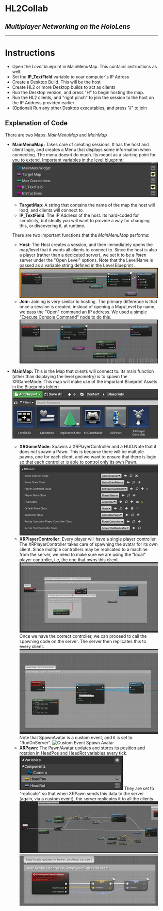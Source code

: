 # HL2Collab
## _Multiplayer Networking on the HoloLens_
---
# Instructions

- Open the *Level* blueprint in MainMenuMap. This contains instructions as well.
- Set the **IP_TextField** variable to your computer's IP Adress
- Create a Desktop Build. This will be the host
- Create HL2 or more Desktop builds to act as clients
- Run the Desktop version, and press "H" to begin hosting the map.
- Run the HL2 clients, and "right pinch" to join the session to the host on the IP Address provided earlier
- (Optional) Run any other Desktop executables, and press "J" to join

## Explanation of Code

There are two Maps: *MainMenuMap* and *MainMap*

- **MainMenuMap:** Takes care of creating sessions. It has the host and client logic, and creates a Menu that displays some information when connecting. The menu doesnt do much. Its meant as a starting point for you to extend.  Important variables in the level blueprint: 
![Level Blueprint Variables](images/LevelBPVariables.PNG) 
    *  **TargetMap**: A string that contains the name of the map the host will load, and clients will connect to.
    *  **IP_TextField**: The IP Address of the host. Its hard-coded for simplicity, but ideally you will want to provide a way for changing this, or discovering it, at runtime.

    There are two important functions that the *MainMenuMap* performs:
    - **Host:** The Host creates a session, and then immediately opens the map/level that it wants all clients to connect to. Since the host is also a player (rather than a dedicated server), we set it to be a *listen* server under the "Open Level" options. Note that the LevelName is passed as a variable string defined in the Level Blueprint . 
![Hosting](images/BP_Host.PNG) 
    - **Join:** Joining is very similar to hosting. The primary difference is that once a session is created, instead of opening a Map/Level by name, we pass the "Open" command an IP address. We used a simple "Execute Console Command" node to do this.
![Joining](images/BP_Join.PNG) 

- **MainMap:** This is the Map that clients will connect to. Its main function (other than dsiplaying the level geometry) is to spawn the XRGameMode. This map will make use of the important Blueprint Assets in the Blueprints folder: 
![Blueprint Assets](images/BlueprintAssets.PNG)
    - **XRGameMode:** Spawns a XRPlayerController and a HUD.Note that it does *not* spawn a Pawn. This is because there will be multiple pawns, one for each client, and we want to ensure that there is logic so that each controller is able to control only its own Pawn. 
![Game Mode](images/XRGameMode.PNG)
    - **XRPlayerController:** Every player will have a single player controller. The XRPlayerController takes care of spawning the avatar for its own client. Since multiple controllers may be replicated to a machine from the server, we need to make sure we are using the "local" player controller, i.e, the one that owns this client. 
![Spawn Player Avatar](images/SpawnPlayerAvatar1.PNG)
    Once we have the correct controller, we can proceed to call the spawning code on the server. The server then replicates this to every client. 
![Spawn Player Avatar Continued](images/SpawnPlayerAvatar2.PNG)
    Note that SpawnAvatar is a custom event, and it is set to "RunOnServer".
![Custom Event Spawn Avatar](images/CustomeEventSpawnAvatar.PNG)
    - **XRPawn:** The Pawn/Avatar updates and stores its position and rotation in HeadPos and HeadRot variables every tick.
![Pawn Variables](images/XRPawnVariables.PNG)
        They are set to "replicate" so that when XRPawn sends this data to the server (again, via a custom event), the server replicates it to all the clients.
![Spawn Player Tick](images/XRPawnTick.PNG)
![Spawn Player Tick Continued](images/XRPawnTick2.PNG)
